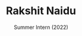 ---
layout: page
title: Rakshit Naidu
subtitle: Summer Intern (2022)
interests: Model Pruning, Privacy
nextposition: PhD, Georgia Tech
img: assets/img/group/generic_m.png
redirect: https://rakshit-naidu.github.io
importance: 3
category: Visiting Students and Interns
---